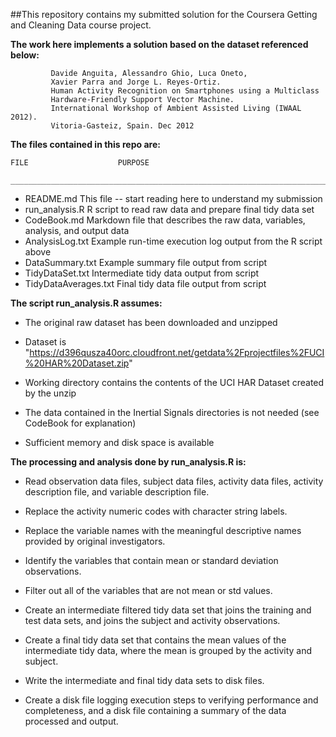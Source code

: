 ##This repository contains my submitted solution for the Coursera Getting and Cleaning Data course project.

**The work here implements a solution based on the dataset referenced below:**

             Davide Anguita, Alessandro Ghio, Luca Oneto, 
             Xavier Parra and Jorge L. Reyes-Ortiz. 
             Human Activity Recognition on Smartphones using a Multiclass 
             Hardware-Friendly Support Vector Machine. 
             International Workshop of Ambient Assisted Living (IWAAL 2012). 
             Vitoria-Gasteiz, Spain. Dec 2012
             
**The files contained in this repo are:**

    FILE                    PURPOSE

    _________________________________________________________________________________________________________

*    README.md               This file -- start reading here to understand my submission
*    run_analysis.R          R script to read raw data and prepare final tidy data set
*    CodeBook.md             Markdown file that describes the raw data, variables, analysis, and output data
*    AnalysisLog.txt         Example run-time execution log output from the R script above
*    DataSummary.txt         Example summary file output from script
*    TidyDataSet.txt         Intermediate tidy data output from script
*    TidyDataAverages.txt    Final tidy data file output from script

**The script run_analysis.R assumes:**

*    The original raw dataset has been downloaded and unzipped

*    Dataset is "https://d396qusza40orc.cloudfront.net/getdata%2Fprojectfiles%2FUCI%20HAR%20Dataset.zip" 

*    Working directory contains the contents of the UCI HAR Dataset created by the unzip

*    The data contained in the Inertial Signals directories is not needed (see CodeBook for explanation)

*    Sufficient memory and disk space is available

**The processing and analysis done by run_analysis.R is:**

*    Read observation data files, subject data files,
        activity data files, activity description file, and variable description file.

*    Replace the activity numeric codes with character string labels.

*    Replace the variable names with the meaningful descriptive names provided by original investigators.

*    Identify the variables that contain mean or standard deviation observations.

*    Filter out all of the variables that are not mean or std values.

*    Create an intermediate filtered tidy data set that joins the training and test data sets,
        and joins the subject and activity observations.

*    Create a final tidy data set that contains the mean values of the intermediate tidy data,
        where the mean is grouped by the activity and subject.

*    Write the intermediate and final tidy data sets to disk files.

*    Create a disk file logging execution steps to verifying performance and completeness,
        and a disk file containing a summary of the data processed and output.


    

    
    
    
